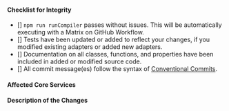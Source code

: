 
#### Checklist for Integrity
<!-- Please remove any items that do not apply. For completed items, change [] to [x]. -->

- [] `npm run runCompiler` passes without issues. This will be automatically executing with a Matrix on GitHub Workflow.
- [] Tests have been updated or added to reflect your changes, if you modified existing adapters or added new adapters.
- [] Documentation on all classes, functions, and properties have been included in added or modified source code.
- [] All commit message(es) follow the syntax of [Conventional Commits](https://www.conventionalcommits.org/en/v1.0.0-beta.2/#summary).

#### Affected Core Services
<!-- Please specify any specific areas that may affected by these changes. -->

#### Description of the Changes
<!-- Brief description of the changes you are integrating. If you are adding new features, describe their purpose and what they do. -->
